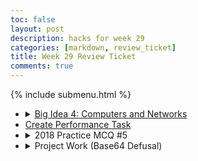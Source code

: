 ```yaml
---
toc: false
layout: post
description: hacks for week 29
categories: [markdown, review_ticket]
title: Week 29 Review Ticket
comments: true
---
```

{% include submenu.html %}
<ul>
    <li>
        <details closed>
            <summary><a href="{{site.baseurl}}/techtalk/2023/04/05/computers_networks.html">Big Idea 4: Computers and Networks</a></summary>
                <ul>
                    <li>Diagram:</li>
                    <img src="{{site.baseurl}}/images/wwwdiagram.png">
                    <li>Example of Completed Hacks:</li>
                    <img src="{{site.baseurl}}/images/networkhacks.png">
                </ul>
        </details>
    </li>
    <li><a href="{{site.baseurl}}/markdown/projects/2023/02/26/CPT.html">Create Performance Task</a></li>
    <li>
        <details closed>
            <summary>2018 Practice MCQ #5</summary>
                <ul>
                    <li>Score: 66/66</li>
                    <img src="{{site.baseurl}}/images/2018score.png">
                </ul>
        </details>
    </li>
    <li>
        <details closed>
            <summary>Project Work (Base64 Defusal)</summary>
                <ul>
                    <li>Flexbox UI pair-coded with Toby</li>
                    <img src="{{site.baseurl}}/images/tobyflexbox.png">
                    <li>Made UI better, coded working base game, really cool modal images, little to-do</li>
                    <img src="{{site.baseurl}}/images/newbomb.png">
                    <li>To-do:</li>
                    <ul>
                        <li>Timer</li>
                        <li>Win/loss screens</li>
                        <li>Start screen with difficulties (times)</li>
                    </ul>
                </ul>
        </details>
    </li>
</ul>